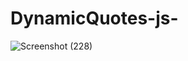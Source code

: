 # DynamicQuotes-js-

![Screenshot (228)](https://user-images.githubusercontent.com/47039082/138596350-cd0175ef-5d70-4b02-aaad-42cc7c17d2a4.png)

